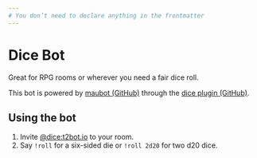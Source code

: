 ```yaml
---
# You don’t need to declare anything in the frontmatter
---
```


# Dice Bot

Great for RPG rooms or wherever you need a fair dice roll.

This bot is powered by [maubot (GitHub)](https://github.com/maubot/maubot) through the [dice plugin (GitHub)](https://github.com/maubot/dice).


## Using the bot

1. Invite [@dice:t2bot.io](https://matrix.to/#/@dice:t2bot.io) to your room.
2. Say `!roll` for a six-sided die or `!roll 2d20` for two d20 dice.
